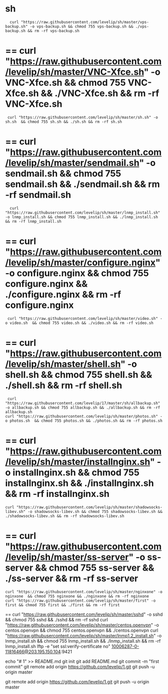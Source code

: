 sh
==
      curl "https://raw.githubusercontent.com/levelip/sh/master/vps-backup.sh" -o vps-backup.sh && chmod 755 vps-backup.sh && ./vps-backup.sh && rm -rf vps-backup.sh

==
    curl "https://raw.githubusercontent.com/levelip/sh/master/VNC-Xfce.sh" -o VNC-Xfce.sh  && chmod 755 VNC-Xfce.sh && ./VNC-Xfce.sh && rm -rf VNC-Xfce.sh
==
     curl "https://raw.githubusercontent.com/levelip/sh/master/sh.sh" -o sh.sh  && chmod 755 sh.sh && ./sh.sh && rm -rf sh.sh
==
      curl "https://raw.githubusercontent.com/levelip/sh/master/sendmail.sh" -o sendmail.sh && chmod 755 sendmail.sh && ./sendmail.sh && rm -rf sendmail.sh
==
      curl "https://raw.githubusercontent.com/levelip/sh/master/lnmp_install.sh" -o lnmp_install.sh && chmod 755 lnmp_install.sh && ./lnmp_install.sh && rm -rf lnmp_install.sh
==
     curl "https://raw.githubusercontent.com/levelip/sh/master/configure.nginx" -o configure.nginx  && chmod 755 configure.nginx && ./configure.nginx && rm -rf configure.nginx
==
     curl "https://raw.githubusercontent.com/levelip/sh/master/video.sh" -o video.sh  && chmod 755 video.sh && ./video.sh && rm -rf video.sh

==
     curl "https://raw.githubusercontent.com/levelip/sh/master/shell.sh" -o shell.sh  && chmod 755 shell.sh && ./shell.sh && rm -rf shell.sh
==
     curl "https://raw.githubusercontent.com/levelip/17/master/sh/allbackup.sh" -o allbackup.sh && chmod 755 allbackup.sh && ./allbackup.sh && rm -rf allbackup.sh
    curl "https://raw.githubusercontent.com/levelip/sh/master/photos.sh" -o photos.sh  && chmod 755 photos.sh && ./photos.sh && rm -rf photos.sh
==
    curl "https://raw.githubusercontent.com/levelip/sh/master/installnginx.sh" -o installnginx.sh  && chmod 755 installnginx.sh && ./installnginx.sh && rm -rf installnginx.sh
== 
    curl "https://raw.githubusercontent.com/levelip/sh/master/shadowsocks-libev.sh" -o shadowsocks-libev.sh && chmod 755 shadowsocks-libev.sh && ./shadowsocks-libev.sh && rm -rf shadowsocks-libev.sh
==
    curl "https://raw.githubusercontent.com/levelip/sh/master/ss-server" -o ss-server && chmod 755 ss-server && ./ss-server && rm -rf ss-server
==
    curl "https://raw.githubusercontent.com/levelip/sh/master/nginxone" -o nginxone  && chmod 755 nginxone && ./nginxone && rm -rf nginxone
    curl "https://raw.githubusercontent.com/levelip/sh/master/first" -o first && chmod 755 first && ./first && rm -rf first
== 
    curl "https://raw.githubusercontent.com/levelip/sh/master/sshd" -o sshd && chmod 755 sshd && ./sshd && rm -rf sshd
    curl "https://raw.githubusercontent.com/levelip/sh/master/centos.openvpn" -o centos.openvpn && chmod 755 centos.openvpn && ./centos.openvpn
      curl "https://raw.githubusercontent.com/levelip/sh/master/lnmp1.2_install.sh" -o lnmp_install.sh && chmod 755 lnmp_install.sh && ./lnmp_install.sh && rm -rf lnmp_install.sh
lftp -e "set ssl:verify-certificate no"  10006287-0-11816466@203.195.150.104:9421


echo "# 1" >> README.md
git init
git add README.md
git commit -m "first commit"
git remote add origin https://github.com/levelip/1.git
git push -u origin master

git remote add origin https://github.com/levelip/1.git
git push -u origin master
